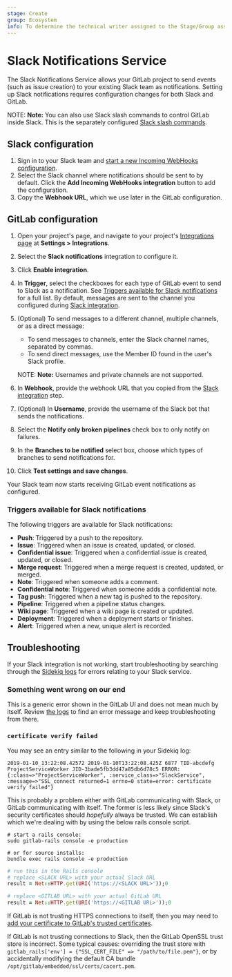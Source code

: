 ```yaml
---
stage: Create
group: Ecosystem
info: To determine the technical writer assigned to the Stage/Group associated with this page, see https://about.gitlab.com/handbook/engineering/ux/technical-writing/#designated-technical-writers
---
```


# Slack Notifications Service

The Slack Notifications Service allows your GitLab project to send events
(such as issue creation) to your existing Slack team as notifications. Setting up
Slack notifications requires configuration changes for both Slack and GitLab.

NOTE: **Note:**
You can also use Slack slash commands to control GitLab inside Slack. This is the
separately configured [Slack slash commands](slack_slash_commands.md).

## Slack configuration

1. Sign in to your Slack team and [start a new Incoming WebHooks configuration](https://my.slack.com/services/new/incoming-webhook).
1. Select the Slack channel where notifications should be sent to by default.
   Click the **Add Incoming WebHooks integration** button to add the configuration.
1. Copy the **Webhook URL**, which we use later in the GitLab configuration.

## GitLab configuration

1. Open your project's page, and navigate to your project's
   [Integrations page](overview.md#accessing-integrations) at
   **Settings > Integrations**.
1. Select the **Slack notifications** integration to configure it.
1. Click **Enable integration**.
1. In **Trigger**, select the checkboxes for each type of GitLab event to send to Slack as a
   notification. See [Triggers available for Slack notifications](#triggers-available-for-slack-notifications)
   for a full list. By default, messages are sent to the channel you configured during
   [Slack integration](#slack-configuration).
1. (Optional) To send messages to a different channel, multiple channels, or as a direct message:
   - To send messages to channels, enter the Slack channel names, separated by commas.
   - To send direct messages, use the Member ID found in the user's Slack profile.

   NOTE: **Note:**
   Usernames and private channels are not supported.

1. In **Webhook**, provide the webhook URL that you copied from the
   [Slack integration](#slack-configuration) step.
1. (Optional) In **Username**, provide the username of the Slack bot that sends the notifications.
1. Select the **Notify only broken pipelines** check box to only notify on failures.
1. In the **Branches to be notified** select box, choose which types of branches
   to send notifications for.
1. Click **Test settings and save changes**.

Your Slack team now starts receiving GitLab event notifications as configured.

### Triggers available for Slack notifications

The following triggers are available for Slack notifications:

- **Push**: Triggered by a push to the repository.
- **Issue**: Triggered when an issue is created, updated, or closed.
- **Confidential issue**: Triggered when a confidential issue is created,
  updated, or closed.
- **Merge request**: Triggered when a merge request is created, updated, or
  merged.
- **Note**: Triggered when someone adds a comment.
- **Confidential note**: Triggered when someone adds a confidential note.
- **Tag push**: Triggered when a new tag is pushed to the repository.
- **Pipeline**: Triggered when a pipeline status changes.
- **Wiki page**: Triggered when a wiki page is created or updated.
- **Deployment**: Triggered when a deployment starts or finishes.
- **Alert**: Triggered when a new, unique alert is recorded.

## Troubleshooting

If your Slack integration is not working, start troubleshooting by
searching through the [Sidekiq logs](../../../administration/logs.md#sidekiqlog)
for errors relating to your Slack service.

### Something went wrong on our end

This is a generic error shown in the GitLab UI and does not mean much by itself.
Review [the logs](../../../administration/logs.md#productionlog) to find
an error message and keep troubleshooting from there.

### `certificate verify failed`

You may see an entry similar to the following in your Sidekiq log:

```plaintext
2019-01-10_13:22:08.42572 2019-01-10T13:22:08.425Z 6877 TID-abcdefg ProjectServiceWorker JID-3bade5fb3dd47a85db6d78c5 ERROR: {:class=>"ProjectServiceWorker", :service_class=>"SlackService", :message=>"SSL_connect returned=1 errno=0 state=error: certificate verify failed"}
```

This is probably a problem either with GitLab communicating with Slack, or GitLab
communicating with itself. The former is less likely since Slack's security certificates
should _hopefully_ always be trusted. We can establish which we're dealing with by using
the below rails console script.

```shell
# start a rails console:
sudo gitlab-rails console -e production

# or for source installs:
bundle exec rails console -e production
```

```ruby
# run this in the Rails console
# replace <SLACK URL> with your actual Slack URL
result = Net::HTTP.get(URI('https://<SLACK URL>'));0

# replace <GITLAB URL> with your actual GitLab URL
result = Net::HTTP.get(URI('https://<GITLAB URL>'));0
```

If GitLab is not trusting HTTPS connections to itself, then you may
need to [add your certificate to GitLab's trusted certificates](https://docs.gitlab.com/omnibus/settings/ssl.html#install-custom-public-certificates).

If GitLab is not trusting connections to Slack, then the GitLab
OpenSSL trust store is incorrect. Some typical causes: overriding
the trust store with `gitlab_rails['env'] = {"SSL_CERT_FILE" => "/path/to/file.pem"}`,
or by accidentally modifying the default CA bundle `/opt/gitlab/embedded/ssl/certs/cacert.pem`.
